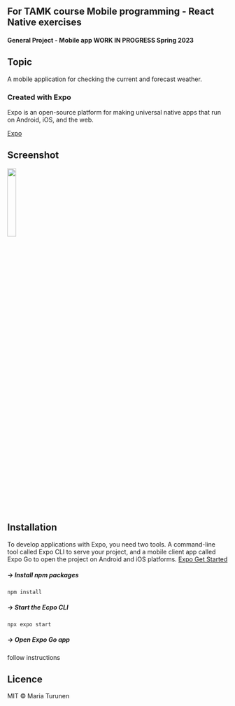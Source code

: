 ## For TAMK course Mobile programming - React Native exercises

#### General Project - Mobile app WORK IN PROGRESS Spring 2023

## Topic

A mobile application for checking the current and forecast weather.

### Created with Expo

Expo is an open-source platform for making universal native apps that run on Android, iOS, and the web.

[Expo](https://expo.dev/)

## Screenshot

<img src="https://user-images.githubusercontent.com/98017948/219074617-711d1ef9-c770-4237-a3e0-41ad808c1ff6.jpg" width=20% height=20%>

## Installation

To develop applications with Expo, you need two tools. A command-line tool called Expo CLI to serve your project,
and a mobile client app called Expo Go to open the project on Android and iOS platforms. 
[Expo Get Started](https://docs.expo.dev/get-started/installation/)

##### -> Install npm packages
`npm install`

##### -> Start the Ecpo CLI
`npx expo start`

##### -> Open Expo Go app 
follow instructions

## Licence

MIT © Maria Turunen
